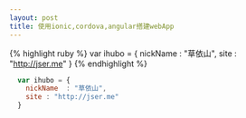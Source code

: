 ```yaml
---
layout: post
title: 使用ionic,cordova,angular搭建webApp
---
```


{% highlight ruby %}
    var ihubo = {
        nickName  : "草依山",
        site : "http://jser.me"
    }
{% endhighlight %}

```javascript
  var ihubo = {
    nickName  : "草依山",
    site : "http://jser.me"
  }
```